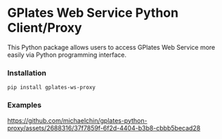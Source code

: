 # GPlates Web Service Python Client/Proxy

This Python package allows users to access GPlates Web Service more easily via Python programming interface.

### Installation

  `pip install gplates-ws-proxy`
  
### Examples

https://github.com/michaelchin/gplates-python-proxy/assets/2688316/37f7859f-6f2d-4404-b3b8-cbbb5becad28

